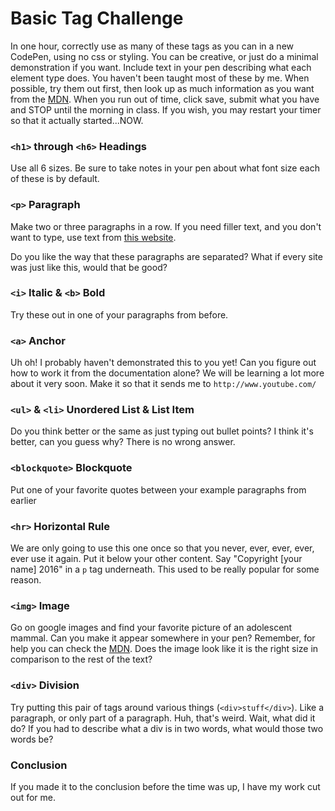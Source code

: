 # Basic Tag Challenge

In one hour, correctly use as many of these tags as you can in a new CodePen, using no css or styling. You can be creative, or just do a minimal demonstration if you want. Include text in your pen describing what each element type does. You haven't been taught most of these by me. When possible, try them out first, then look up as much information as you want from the [MDN](http://developer.mozilla.com). When you run out of time, click save, submit what you have and STOP until the morning in class. If you wish, you may restart your timer so that it actually started...NOW.

### `<h1>` through `<h6>` Headings

Use all 6 sizes. Be sure to take notes in your pen about what font size each of these is by default.

### `<p>` Paragraph

Make two or three paragraphs in a row. If you need filler text, and you don't want to type, use text from [this website](http://www.lipsum.com/feed/html).

Do you like the way that these paragraphs are separated? What if every site was just like this, would that be good?

### `<i>` Italic & `<b>` Bold

Try these out in one of your paragraphs from before.

### `<a>` Anchor

Uh oh! I probably haven't demonstrated this to you yet! Can you figure out how to work it from the documentation alone? We will be learning a lot more about it very soon. Make it so that it sends me to `http://www.youtube.com/`

### `<ul>` & `<li>` Unordered List & List Item

Do you think better or the same as just typing out bullet points? I think it's better, can you guess why? There is no wrong answer.

### `<blockquote>`  Blockquote

Put one of your favorite quotes between your example paragraphs from earlier

### `<hr>`  Horizontal Rule

We are only going to use this one once so that you never, ever, ever, ever, ever use it again. Put it below your other content. Say "Copyright [your name] 2016" in a `p` tag underneath. This used to be really popular for some reason.

### `<img>` Image

Go on google images and find your favorite picture of an adolescent mammal. Can you make it appear somewhere in your pen? Remember, for help you can check the [MDN](http://developer.mozilla.com). Does the image look like it is the right size in comparison to the rest of the text?

### `<div>` Division

Try putting this pair of tags around various things (`<div>stuff</div>`). Like a paragraph, or only part of a paragraph. Huh, that's weird. Wait, what did it do? If you had to describe what a div is in two words, what would those two words be?

### Conclusion

If you made it to the conclusion before the time was up, I have my work cut out for me.
